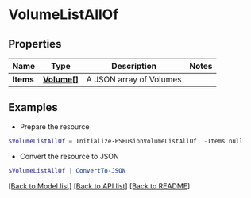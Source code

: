 # VolumeListAllOf
## Properties

Name | Type | Description | Notes
------------ | ------------- | ------------- | -------------
**Items** | [**Volume[]**](Volume.md) | A JSON array of Volumes | 

## Examples

- Prepare the resource
```powershell
$VolumeListAllOf = Initialize-PSFusionVolumeListAllOf  -Items null
```

- Convert the resource to JSON
```powershell
$VolumeListAllOf | ConvertTo-JSON
```

[[Back to Model list]](../README.md#documentation-for-models) [[Back to API list]](../README.md#documentation-for-api-endpoints) [[Back to README]](../README.md)

